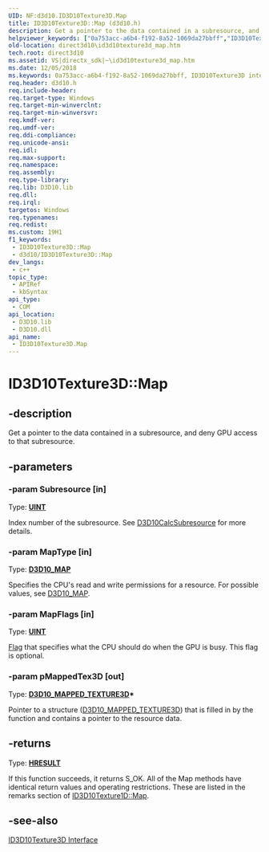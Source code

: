 ```yaml
---
UID: NF:d3d10.ID3D10Texture3D.Map
title: ID3D10Texture3D::Map (d3d10.h)
description: Get a pointer to the data contained in a subresource, and deny GPU access to that subresource. (ID3D10Texture3D.Map)
helpviewer_keywords: ["0a753acc-a6b4-f192-8a52-1069da27bbff","ID3D10Texture3D interface [Direct3D 10]","Map method","ID3D10Texture3D.Map","ID3D10Texture3D::Map","Map","Map method [Direct3D 10]","Map method [Direct3D 10]","ID3D10Texture3D interface","d3d10/ID3D10Texture3D::Map","direct3d10.id3d10texture3d_map"]
old-location: direct3d10\id3d10texture3d_map.htm
tech.root: direct3d10
ms.assetid: VS|directx_sdk|~\id3d10texture3d_map.htm
ms.date: 12/05/2018
ms.keywords: 0a753acc-a6b4-f192-8a52-1069da27bbff, ID3D10Texture3D interface [Direct3D 10],Map method, ID3D10Texture3D.Map, ID3D10Texture3D::Map, Map, Map method [Direct3D 10], Map method [Direct3D 10],ID3D10Texture3D interface, d3d10/ID3D10Texture3D::Map, direct3d10.id3d10texture3d_map
req.header: d3d10.h
req.include-header: 
req.target-type: Windows
req.target-min-winverclnt: 
req.target-min-winversvr: 
req.kmdf-ver: 
req.umdf-ver: 
req.ddi-compliance: 
req.unicode-ansi: 
req.idl: 
req.max-support: 
req.namespace: 
req.assembly: 
req.type-library: 
req.lib: D3D10.lib
req.dll: 
req.irql: 
targetos: Windows
req.typenames: 
req.redist: 
ms.custom: 19H1
f1_keywords:
 - ID3D10Texture3D::Map
 - d3d10/ID3D10Texture3D::Map
dev_langs:
 - c++
topic_type:
 - APIRef
 - kbSyntax
api_type:
 - COM
api_location:
 - D3D10.lib
 - D3D10.dll
api_name:
 - ID3D10Texture3D.Map
---
```


# ID3D10Texture3D::Map


## -description

Get a pointer to the data contained in a subresource, and deny GPU access to that subresource.

## -parameters

### -param Subresource [in]

Type: <b><a href="/windows/desktop/WinProg/windows-data-types">UINT</a></b>

Index number of the subresource. See <a href="/windows/desktop/api/d3d10/nf-d3d10-d3d10calcsubresource">D3D10CalcSubresource</a> for more details.

### -param MapType [in]

Type: <b><a href="/windows/desktop/api/d3d10/ne-d3d10-d3d10_map">D3D10_MAP</a></b>

Specifies the CPU's read and write permissions for a resource. For possible values, see <a href="/windows/desktop/api/d3d10/ne-d3d10-d3d10_map">D3D10_MAP</a>.

### -param MapFlags [in]

Type: <b><a href="/windows/desktop/WinProg/windows-data-types">UINT</a></b>


<a href="/windows/desktop/api/d3d10/ne-d3d10-d3d10_map_flag">Flag</a> that specifies what the CPU should do when the GPU is busy. This flag is optional.

### -param pMappedTex3D [out]

Type: <b><a href="/windows/desktop/api/d3d10/ns-d3d10-d3d10_mapped_texture3d">D3D10_MAPPED_TEXTURE3D</a>*</b>

Pointer to a structure (<a href="/windows/desktop/api/d3d10/ns-d3d10-d3d10_mapped_texture3d">D3D10_MAPPED_TEXTURE3D</a>) that is filled in by the function and contains a pointer to the resource data.

## -returns

Type: <b><a href="/windows/win32/com/structure-of-com-error-codes">HRESULT</a></b>

If this function succeeds, it returns S_OK. All of the Map methods have identical return values and operating restrictions. These are listed in the remarks section of <a href="/windows/desktop/api/d3d10/nf-d3d10-id3d10texture1d-map">ID3D10Texture1D::Map</a>.

## -see-also

<a href="/windows/desktop/api/d3d10/nn-d3d10-id3d10texture3d">ID3D10Texture3D Interface</a>

